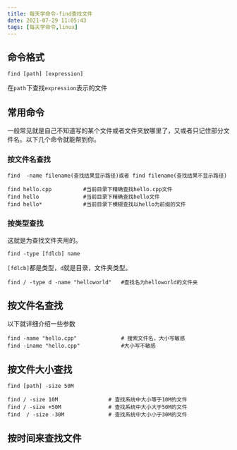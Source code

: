 ```yaml
---
title: 每天学命令-find查找文件
date: 2021-07-29 11:05:43
tags: [每天学命令,linux]
---
```

## 命令格式
```
find [path] [expression]
```
在`path`下查找`expression`表示的文件
## 常用命令
一般常见就是自己不知道写的某个文件或者文件夹放哪里了，又或者只记住部分文件名。以下几个命令就能帮到你。
### 按文件名查找
```
find  -name filename(查找结果显示路径)或者 find filename(查找结果不显示路径)

find hello.cpp          #当前目录下精确查找hello.cpp文件
find hello              #当前目录下精确查找hello文件
find hello*             #当前目录下模糊查找以hello为前缀的文件
```

### 按类型查找
这就是为查找文件夹用的。
```
find -type [fdlcb] name
```
`[fdlcb]`都是类型，`d`就是目录，文件夹类型。
```
find / -type d -name "helloworld"   #查找名为helloworld的文件夹
```

## 按文件名查找
以下就详细介绍一些参数
```
find -name "hello.cpp"              # 搜索文件名，大小写敏感
find -iname "hello.cpp"             #大小写不敏感
```
## 按文件大小查找
```
find [path] -size 50M

find / -size 10M                # 查找系统中大小等于10M的文件
find / -size +50M               # 查找系统中大小大于50M的文件
find  / -size -30M              # 查找系统中大小小于30M的文件
```

## 按时间来查找文件